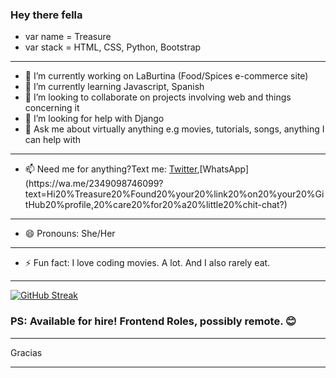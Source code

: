 ### Hey there fella

- var name = Treasure
- var stack = HTML, CSS, Python, Bootstrap

***

- 🔭 I’m currently working on LaBurtina (Food/Spices e-commerce site)
- 🌱 I’m currently learning Javascript, Spanish
- 👯 I’m looking to collaborate on projects involving web and things concerning it
- 🤔 I’m looking for help with Django
- 💬 Ask me about virtually anything e.g movies, tutorials, songs, anything I can help with
***
- 📫 Need me for anything?Text me: [Twitter](https://twitter.com/cybergenie_),[WhatsApp](https://wa.me/2349098746099?text=Hi20%Treasure20%Found20%your20%link20%on20%your20%GitHub20%profile,20%care20%for20%a20%little20%chit-chat?)
***
- 😄 Pronouns: She/Her
***
- ⚡ Fun fact: I love coding movies. A lot. And I also rarely eat.

***

[![GitHub Streak](https://github-readme-streak-stats.herokuapp.com/?user=CyberGeni)](https://git.io/streak-stats)
### PS: Available for hire! Frontend Roles, possibly remote. 😊

***

Gracias

***
